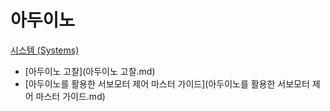 # 아두이노
[시스템 (Systems)](../index.md)

- [아두이노 고찰](아두이노 고찰.md)
- [아두이노를 활용한 서보모터 제어 마스터 가이드](아두이노를 활용한 서보모터 제어 마스터 가이드.md)
